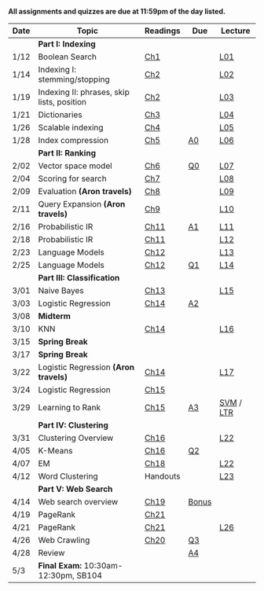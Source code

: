 
**All assignments and quizzes are due at 11:59pm of the day listed.**


| Date  | Topic                            | Readings                                               | Due | Lecture |
| ----- |----------------------------------|--------------------------------------------------------|-----|----
||**Part I: Indexing**|
| 1/12  | Boolean Search                   | [Ch1](http://nlp.stanford.edu/IR-book/pdf/01bool.pdf) | |[L01](lectures/lec01)
| 1/14  | Indexing I: stemming/stopping    | [Ch2](http://nlp.stanford.edu/IR-book/pdf/02voc.pdf)   | |[L02](lectures/lec02)
| 1/19  | Indexing II: phrases, skip lists, position | [Ch2](http://nlp.stanford.edu/IR-book/pdf/02voc.pdf)   | | [L03](lectures/lec03)
| 1/21  | Dictionaries                     | [Ch3](http://nlp.stanford.edu/IR-book/pdf/03dict.pdf)  |  | [L04](lectures/lec04)
| 1/26  | Scalable indexing             | [Ch4](http://nlp.stanford.edu/IR-book/pdf/04const.pdf) | | [L05](lectures/lec05)
| 1/28  | Index compression                | [Ch5](http://nlp.stanford.edu/IR-book/pdf/05comp.pdf)  | [A0](https://github.com/iit-cs429/assignments/tree/master/a0) |  [L06](lectures/lec06)
|| **Part II: Ranking**  |
| 2/02  | Vector space model               | [Ch6](http://nlp.stanford.edu/IR-book/pdf/06vect.pdf)  | [Q0](https://blackboard.iit.edu/webapps/blackboard/content/listContentEditable.jsp?content_id=_362431_1&course_id=_47700_1) |  [L07](lectures/lec07)
| 2/04  | Scoring for search               |[Ch7](http://nlp.stanford.edu/IR-book/pdf/07system.pdf)|  |  [L08](lectures/lec08) | 
| 2/09  | Evaluation  **(Aron travels)**                     | [Ch8](http://nlp.stanford.edu/IR-book/pdf/08eval.pdf)  | | [L09](lectures/lec09)
| 2/11  | Query Expansion **(Aron travels)**                 | [Ch9](http://nlp.stanford.edu/IR-book/pdf/09expand.pdf)| | [L10](lectures/lec10)
| 2/16  | Probabilistic IR                 | [Ch11](http://nlp.stanford.edu/IR-book/pdf/11prob.pdf) | [A1](https://github.com/iit-cs429/assignments/tree/master/a1) | [L11](lectures/lec11)
| 2/18  | Probabilistic IR                 | [Ch11](http://nlp.stanford.edu/IR-book/pdf/11prob.pdf) | | [L12](lectures/lec12)
| 2/23  | Language Models                  | [Ch12](http://nlp.stanford.edu/IR-book/pdf/12lmodel.pdf) | | [L13](lectures/lec13)
| 2/25  | Language Models                  | [Ch12](http://nlp.stanford.edu/IR-book/pdf/12lmodel.pdf) | [Q1](https://blackboard.iit.edu/webapps/blackboard/content/listContentEditable.jsp?content_id=_362431_1&course_id=_47700_1)  | [L14](lectures/lec14)
|| **Part III: Classification**|
| 3/01  | Naive Bayes                      | [Ch13](http://nlp.stanford.edu/IR-book/pdf/13bayes.pdf)| | [L15](lectures/lec15)
| 3/03  | Logistic Regression                     | [Ch14](http://nlp.stanford.edu/IR-book/pdf/14vcat.pdf) | [A2](https://github.com/iit-cs429/assignments/tree/master/a2) 
| 3/08  | **Midterm**                      |                                                        |
| 3/10  | KNN                   | [Ch14](http://nlp.stanford.edu/IR-book/pdf/14vcat.pdf) | |  [L16](lectures/lec16/bayes.pdf)
| 3/15  | **Spring Break**                 |                                                        |
| 3/17  | **Spring Break**                 |                                                        |
| 3/22  | Logistic Regression **(Aron travels)**  | [Ch14](http://nlp.stanford.edu/IR-book/pdf/14vcat.pdf) | | [L17](lectures/lec17)
| 3/24  | Logistic Regression         | [Ch15](http://nlp.stanford.edu/IR-book/pdf/15svm.pdf)  |  
| 3/29  | Learning to Rank                 | [Ch15](http://nlp.stanford.edu/IR-book/pdf/15svm.pdf)                                               | [A3](https://github.com/iit-cs429/assignments/tree/master/a3) | [SVM](http://web.stanford.edu/class/cs276/handouts/lecture13-SVMs.ppt) / [LTR](http://web.stanford.edu/class/cs276/handouts/lecture14-learning-ranking.ppt) 
||**Part IV: Clustering**|
| 3/31  | Clustering Overview                         |  [Ch16](http://nlp.stanford.edu/IR-book/pdf/16flat.pdf) | | [L22](lectures/lec19)
| 4/05  | K-Means                               | [Ch16](http://nlp.stanford.edu/IR-book/pdf/16flat.pdf) |   [Q2](https://blackboard.iit.edu/webapps/blackboard/content/listContentEditable.jsp?content_id=_362431_1&course_id=_47700_1)       | 
| 4/07  | EM                              | [Ch18](http://nlp.stanford.edu/IR-book/pdf/18lsi.pdf)  | | [L22](lectures/lec22)
| 4/12  | Word Clustering                              | Handouts                                               | | [L23](lectures/lec23)
||**Part V: Web Search**|
| 4/14  | Web search overview              | [Ch19](http://nlp.stanford.edu/IR-book/pdf/19web.pdf)  | [Bonus](https://github.com/iit-cs429/assignments/tree/master/bonus)
| 4/19  | PageRank                         | [Ch21](http://nlp.stanford.edu/IR-book/pdf/21link.pdf) |    
| 4/21  | PageRank                         | [Ch21](http://nlp.stanford.edu/IR-book/pdf/21link.pdf) | |  [L26](lectures/lec26)
| 4/26  | Web Crawling                     | [Ch20](http://nlp.stanford.edu/IR-book/pdf/20crawl.pdf)| [Q3](https://blackboard.iit.edu/webapps/blackboard/content/listContentEditable.jsp?content_id=_362431_1&course_id=_47700_1)  
| 4/28  | Review                          |                                                | [A4](https://github.com/iit-cs429/assignments/tree/master/a4)
| 5/3  | **Final Exam:** 10:30am-12:30pm, SB104                           |                                                | 

